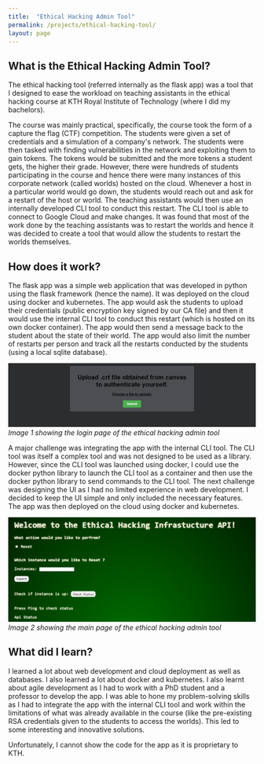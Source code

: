 ```yaml
---
title:  "Ethical Hacking Admin Tool"
permalink: /projects/ethical-hacking-tool/
layout: page
---
```


## What is the Ethical Hacking Admin Tool?
The ethical hacking tool (referred internally as the flask app) was a tool that I designed to ease the workload on teaching assistants in the
ethical hacking course at KTH Royal Institute of Technology (where I did my bachelors).

The course was mainly practical, specifically, the course took the form of a capture the flag (CTF) competition. The students were given a set of
credentials and a simulation of a company's network. The students were then tasked with finding vulnerabilities in the network and exploiting them
to gain tokens. The tokens would be submitted and the more tokens a student gets, the higher their grade. However, there were hundreds of students
participating in the course and hence there were many instances of this corporate network (called worlds) hosted on the cloud. Whenever a host in a particular
world would go down, the students would reach out and ask for a restart of the host or world. The teaching assistants would then use an internally
developed CLI tool to conduct this restart. The CLI tool is able to connect to Google Cloud and make changes. It was found that most of the work done by the teaching assistants was to restart the worlds and hence it was
decided to create a tool that would allow the students to restart the worlds themselves.

## How does it work?
The flask app was a simple web application that was developed in python using the flask framework (hence the name). It was deployed on the cloud using docker and
kubernetes. The app would ask the students to upload their credentials (public encryption key signed by our CA file) and then it would use the internal CLI tool
to conduct this restart (which is hosted on its own docker container). The app would then send a message back to the student about the state of their world.
The app would also limit the number of restarts per person and track all the restarts conducted by the students (using a local sqlite database).

![login](/images/upload.png)
*Image 1 showing the login page of the ethical hacking admin tool*

A major challenge was integrating the app with the internal CLI tool. The CLI tool was itself a complex tool and was not designed to be used as a library.
However, since the CLI tool was launched using docker, I could use the docker python library to launch the CLI tool as a container and then use the docker python library
to send commands to the CLI tool. The next challenge was designing the UI as I had no limited experience in web development. I decided to keep the UI simple and only
included the necessary features. The app was then deployed on the cloud using docker and kubernetes.

![main](/images/main.png)
*Image 2 showing the main page of the ethical hacking admin tool*



## What did I learn?
I learned a lot about web development and cloud deployment as well as databases. I also learned a lot about docker and kubernetes. I also learnt about agile development
as I had to work with a PhD student and a professor to develop the app. I was able to hone my problem-solving skills as I had to integrate the app with the internal CLI
tool and work within the limitations of what was already available in the course (like the pre-existing RSA credentials given to the students to access the worlds). This led to some
interesting and innovative solutions.

Unfortunately, I cannot show the code for the app as it is proprietary to KTH.